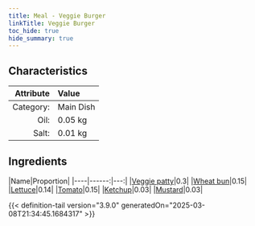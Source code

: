 ```yaml
---
title: Meal - Veggie Burger
linkTitle: Veggie Burger
toc_hide: true
hide_summary: true
---
```

<!-- This is generated by the MarsSim HelpGenertor, do not edit. -->


## Characteristics

| Attribute   | Value |
|--------:|:------|
|Category:|Main Dish|
|Oil:|0.05 kg|
|Salt:|0.01 kg|

## Ingredients

|Name|Proportion|
|----|------:|---:|
|[Veggie patty](/docs/definitions/resource/veggie-patty)|0.3|
|[Wheat bun](/docs/definitions/resource/wheat-bun)|0.15|
|[Lettuce](/docs/definitions/resource/lettuce)|0.14|
|[Tomato](/docs/definitions/resource/tomato)|0.15|
|[Ketchup](/docs/definitions/resource/ketchup)|0.03|
|[Mustard](/docs/definitions/resource/mustard)|0.03|




{{< definition-tail version="3.9.0" generatedOn="2025-03-08T21:34:45.1684317" >}}

